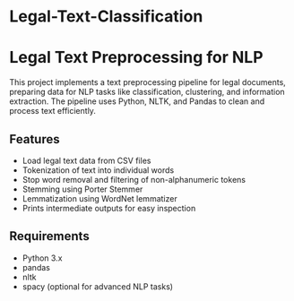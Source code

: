 # Legal-Text-Classification
# Legal Text Preprocessing for NLP

This project implements a text preprocessing pipeline for legal documents, preparing data for NLP tasks like classification, clustering, and information extraction. The pipeline uses Python, NLTK, and Pandas to clean and process text efficiently.

## Features

- Load legal text data from CSV files
- Tokenization of text into individual words
- Stop word removal and filtering of non-alphanumeric tokens
- Stemming using Porter Stemmer
- Lemmatization using WordNet lemmatizer
- Prints intermediate outputs for easy inspection

## Requirements

- Python 3.x
- pandas
- nltk
- spacy (optional for advanced NLP tasks)
